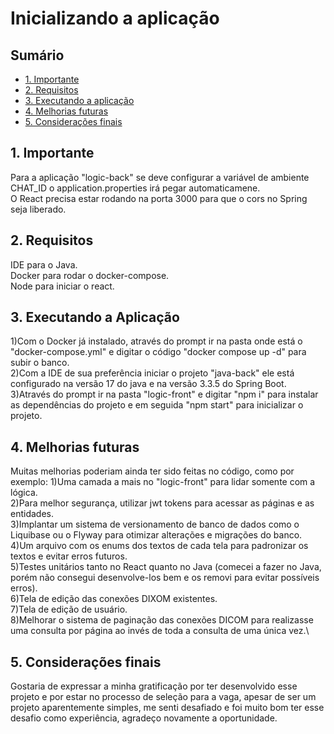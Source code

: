 # Inicializando a aplicação

## Sumário
- [1. Importante](#importante)
- [2. Requisitos](#requisitos)
- [3. Executando a aplicação](#executando-a-aplicação)
- [4. Melhorias futuras](#melhorias-futuras)
- [5. Considerações finais](#consideracoes-finais)

## 1. Importante
Para a aplicação "logic-back" se deve configurar a variável de ambiente CHAT_ID o application.properties irá pegar automaticamene.\
O React precisa estar rodando na porta 3000 para que o cors no Spring seja liberado.

## 2. Requisitos
IDE para o Java.\
Docker para rodar o docker-compose.\
Node para iniciar o react.

## 3. Executando a Aplicação
1)Com o Docker já instalado, através do prompt ir na pasta onde está o "docker-compose.yml" e digitar o código "docker compose up -d" para subir o banco.\
2)Com a IDE de sua preferência iniciar o projeto "java-back" ele está configurado na versão 17 do java e na versão 3.3.5 do Spring Boot.\
3)Através do prompt ir na pasta "logic-front" e digitar "npm i" para instalar as dependências do projeto e em seguida "npm start" para inicializar o projeto.

## 4. Melhorias futuras
Muitas melhorias poderiam ainda ter sido feitas no código, como por exemplo:
1)Uma camada a mais no "logic-front" para lidar somente com a lógica.\
2)Para melhor segurança, utilizar jwt tokens para acessar as páginas e as entidades.\
3)Implantar um sistema de versionamento de banco de dados como o Liquibase ou o Flyway para otimizar alterações e migrações do banco.\
4)Um arquivo com os enums dos textos de cada tela para padronizar os textos e evitar erros futuros.\
5)Testes unitários tanto no React quanto no Java (comecei a fazer no Java, porém não consegui desenvolve-los bem e os removi para evitar possíveis erros).\
6)Tela de edição das conexões DIXOM existentes.\
7)Tela de edição de usuário.\
8)Melhorar o sistema de paginação das conexões DICOM para realizasse uma consulta por página ao invés de toda a consulta de uma única vez.\


## 5. Considerações finais
Gostaria de expressar a minha gratificação por ter desenvolvido esse projeto e por estar no processo de seleção para a vaga, apesar de ser um projeto 
aparentemente simples, me senti desafiado e foi muito bom ter esse desafio como experiência, agradeço novamente a oportunidade.

